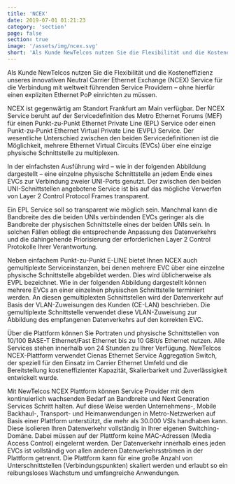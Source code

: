 ```yaml
---
title: 'NCEX'
date: 2019-07-01 01:21:23
category: 'section'
page: false
section: true
image: '/assets/img/ncex.svg'
short: 'Als Kunde NewTelcos nutzen Sie die Flexibilität und die Kosteneffizienz unseres innovativen Neutral Carrier Ethernet Exchange (NCEX) Service für die Verbindung mit weltweit führenden Service Providern – ohne hierfür einen expliziten Ethernet PoP einrichten zu müssen.'
---
```


Als Kunde NewTelcos nutzen Sie die Flexibilität und die Kosteneffizienz unseres innovativen Neutral Carrier Ethernet Exchange (NCEX) Service für die Verbindung mit weltweit führenden Service Providern – ohne hierfür einen expliziten Ethernet PoP einrichten zu müssen.

NCEX ist gegenwärtig am Standort Frankfurt am Main verfügbar. Der NCEX Service beruht auf der Servicedefinition des Metro Ethernet Forums (MEF) für einen Punkt-zu-Punkt Ethernet Private Line (EPL) Service oder einen Punkt-zu-Punkt Ethernet Virtual Private Line (EVPL) Service. Der wesentliche Unterschied zwischen den beiden Servicedefinitionen ist die Möglichkeit, mehrere Ethernet Virtual Circuits (EVCs) über eine einzige physische Schnittstelle zu multiplexen.

In der einfachsten Ausführung wird – wie in der folgenden Abbildung dargestellt – eine einzelne physische Schnittstelle an jedem Ende eines EVCs zur Verbindung zweier UNI-Ports genutzt. Der zwischen den beiden UNI-Schnittstellen angebotene Service ist bis auf das mögliche Verwerfen von Layer 2 Control Protocol Frames transparent.

Ein EPL Service soll so transparent wie möglich sein. Manchmal kann die Bandbreite des die beiden UNIs verbindenden EVCs geringer als die Bandbreite der physischen Schnittstelle eines der beiden UNIs sein. In solchen Fällen obliegt die entsprechende Anpassung des Datenverkehrs und die dahingehende Priorisierung der erforderlichen Layer 2 Control Protokolle Ihrer Verantwortung.

Neben einfachem Punkt-zu-Punkt E-LINE bietet Ihnen NCEX auch gemultiplexte Serviceinstanzen, bei denen mehrere EVC über eine einzelne physische Schnittstelle abgebildet werden. Dies wird üblicherweise als EVPL bezeichnet. Wie in der folgenden Abbildung dargestellt können mehrere EVCs an einer einzelnen physischen Schnittstelle terminiert werden. An diesen gemultiplexten Schnittstellen wird der Datenverkehr auf Basis der VLAN-Zuweisungen des Kunden (CE-LAN) beschrieben. Die gemultiplexte Schnittstelle verwendet diese VLAN-Zuweisung zur Abbildung des empfangenen Datenverkehrs auf den korrekten EVC.

Über die Plattform können Sie Portraten und physische Schnittstellen von 10/100 BASE-T Ethernet/Fast Ethernet bis zu 10 GBit/s Ethernet nutzen. Alle Services stehen innerhalb von 24 Stunden zu Ihrer Verfügung. NewTelcos NCEX-Plattform verwendet Cienas Ethernet Service Aggregation Switch, der speziell für den Einsatz im Carrier Ethernet Umfeld und die Bereitstellung kosteneffizienter Kapazität, Skalierbarkeit und Zuverlässigkeit entwickelt wurde.

Mit NewTelcos NCEX Plattform können Service Provider mit dem kontinuierlich wachsenden Bedarf an Bandbreite und Next Generation Services Schritt halten. Auf diese Weise werden Unternehmens-, Mobile Backhaul-, Transport- und Heimanwendungen in Metro-Netzwerken auf Basis einer Plattform unterstützt, die mehr als 30.000 VSIs handhaben kann. Diese isolieren Ihren Datenverkehr vollständig in Ihrer eigenen Switching-Domäne. Dabei müssen auf der Plattform keine MAC-Adressen (Media Access Control) eingelernt werden. Der Datenverkehr innerhalb eines jeden EVCs ist vollständig von allen anderen Datenverkehrsströmen in der Plattform getrennt. Die Plattform kann für eine große Anzahl von Unterschnittstellen (Verbindungspunkten) skaliert werden und erlaubt so ein reibungsloses Wachstum und umfangreiche Anwendungen.
